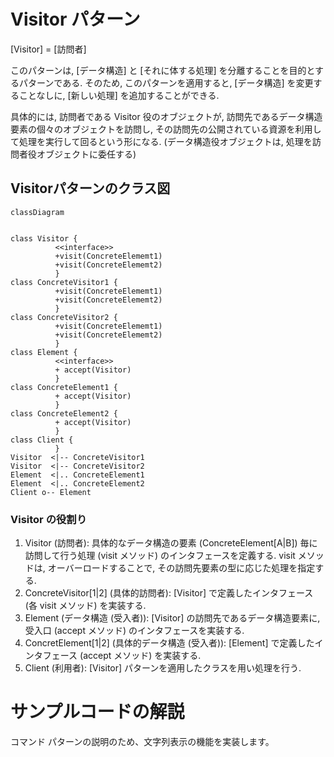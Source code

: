 # Visitor パターン
[Visitor] = [訪問者]

このパターンは, [データ構造] と [それに体する処理] を分離することを目的とするパターンである. そのため, このパターンを適用すると, [データ構造] を変更することなしに, [新しい処理] を追加することができる.

具体的には, 訪問者である Visitor 役のオブジェクトが, 訪問先であるデータ構造要素の個々のオブジェクトを訪問し, その訪問先の公開されている資源を利用して処理を実行して回るという形になる. (データ構造役オブジェクトは, 処理を訪問者役オブジェクトに委任する)

## Visitorパターンのクラス図
```mermaid
classDiagram


class Visitor {
          <<interface>>
          +visit(ConcreteElememt1)
          +visit(ConcreteElememt2)
          }
class ConcreteVisitor1 {
          +visit(ConcreteElememt1)
          +visit(ConcreteElememt2)
          }
class ConcreteVisitor2 {
          +visit(ConcreteElememt1)
          +visit(ConcreteElememt2)
          }
class Element {
          <<interface>>
          + accept(Visitor)
          }
class ConcreteElement1 {
          + accept(Visitor)
          }
class ConcreteElement2 {
          + accept(Visitor)
          }
class Client {
          }          
Visitor  <|-- ConcreteVisitor1
Visitor  <|-- ConcreteVisitor2
Element  <|.. ConcreteElement1
Element  <|.. ConcreteElement2
Client o-- Element
```
### Visitor の役割り
1. Visitor (訪問者):
具体的なデータ構造の要素 (ConcreteElement[A|B]) 毎に訪問して行う処理 (visit メソッド) のインタフェースを定義する. visit メソッドは, オーバーロードすることで, その訪問先要素の型に応じた処理を指定する.
2. ConcreteVisitor[1|2] (具体的訪問者):
[Visitor] で定義したインタフェース (各 visit メソッド) を実装する.
3. Element (データ構造 (受入者)):
[Visitor] の訪問先であるデータ構造要素に, 受入口 (accept メソッド) のインタフェースを実装する.
4. ConcretElement[1|2] (具体的データ構造 (受入者)):
[Element] で定義したインタフェース (accept メソッド) を実装する.
5. Client (利用者):
[Visitor] パターンを適用したクラスを用い処理を行う.

# サンプルコードの解説
コマンド パターンの説明のため、文字列表示の機能を実装します。

